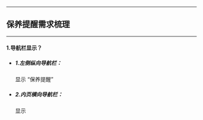 -----------------
## 保养提醒需求梳理
------------------

#### 1.导航栏显示？
- ##### 1.左侧纵向导航栏：  
    显示 “保养提醒”  
    
- ##### 2.内页横向导航栏：  
    显示 
